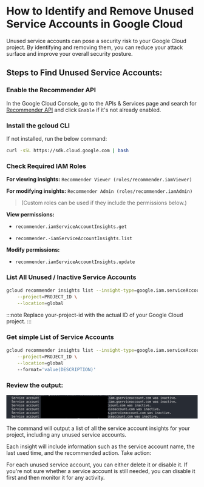 # How to Identify and Remove Unused Service Accounts in Google Cloud

Unused service accounts can pose a security risk to your Google Cloud project. By identifying and removing them, you can reduce your attack surface and improve your overall security posture.

## Steps to Find Unused Service Accounts:

### Enable the Recommender API

In the Google Cloud Console, go to the APIs & Services page and search for [Recommender API](https://console.cloud.google.com/flows/enableapi?apiid=recommender.googleapis.com&redirect=https://console.cloud.google.com) and click `Enable` if it's not already enabled.

### Install the gcloud CLI

If not installed, run the below command:

```sh
curl -sSL https://sdk.cloud.google.com | bash
```

### Check Required IAM Roles

**For viewing insights:** `Recommender Viewer (roles/recommender.iamViewer)`

**For modifying insights:** `Recommender Admin (roles/recommender.iamAdmin)`

> (Custom roles can be used if they include the permissions below.)

**View permissions:**

- `recommender.iamServiceAccountInsights.get`

- `recommender.-iamServiceAccountInsights.list`

**Modify permissions:**

- `recommender.iamServiceAccountInsights.update`

### List All Unused / Inactive Service Accounts

```sh
gcloud recommender insights list --insight-type=google.iam.serviceAccount.Insight \
    --project=PROJECT_ID \
    --location=global
```

:::note
Replace your-project-id with the actual ID of your Google Cloud project.
:::

### Get simple List of Service Accounts

```sh
gcloud recommender insights list --insight-type=google.iam.serviceAccount.Insight \
    --project=PROJECT_ID \
    --location=global
    --format='value(DESCRIPTION)'
```

### Review the output:

![output](https://raw.githubusercontent.com/i-adarsh/cloud/refs/heads/main/gcp/IAM/service-account/unused-service-account.png)

The command will output a list of all the service account insights for your project, including any unused service accounts.

Each insight will include information such as the service account name, the last used time, and the recommended action.
Take action:

For each unused service account, you can either delete it or disable it.
If you're not sure whether a service account is still needed, you can disable it first and then monitor it for any activity.
